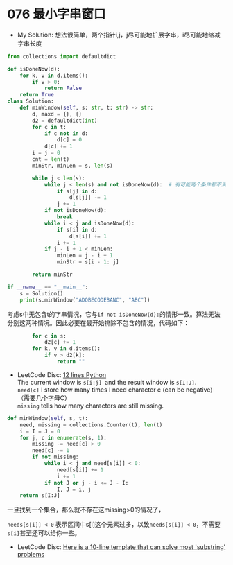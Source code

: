 # 076 最小字串窗口

* My Solution: 想法很简单，两个指针i,j，j尽可能地扩展字串，i尽可能地缩减字串长度   

```python
from collections import defaultdict

def isDoneNow(d):
    for k, v in d.items():
        if v > 0:
            return False
    return True
class Solution:
    def minWindow(self, s: str, t: str) -> str:
        d, maxd = {}, {}
        d2 = defaultdict(int)
        for c in t:
            if c not in d:
                d[c] = 0
            d[c] += 1
        i = j = 0
        cnt = len(t)
        minStr, minLen = s, len(s)

        while j < len(s):
            while j < len(s) and not isDoneNow(d):  # 有可能两个条件都不满足吗？
                if s[j] in d:
                    d[s[j]] -= 1
                j += 1
            if not isDoneNow(d):
                break
            while i < j and isDoneNow(d):
                if s[i] in d:
                    d[s[i]] += 1
                i += 1
            if j - i + 1 < minLen:
                minLen = j - i + 1
                minStr = s[i - 1: j]

        return minStr

if __name__ == "__main__":
    s = Solution()
    print(s.minWindow("ADOBECODEBANC", "ABC"))
```

考虑s中无包含t的字串情况，它与`if not isDoneNow(d):`的情形一致。算法无法分别这两种情况。因此必要在最开始排除不包含的情况，代码如下：

```python
        for c in s:
            d2[c] += 1
        for k, v in d.items():
            if v > d2[k]:
                return ""
```


* LeetCode Disc: [12 lines Python](https://leetcode.com/problems/minimum-window-substring/discuss/26804/12-lines-Python)  
The current window is `s[i:j] `and the result window is `s[I:J]`.     
`need[c]` I store how many times I need character c (can be negative) （需要几个字母C）  
`missing` tells how many characters are still missing.


```python
def minWindow(self, s, t):
    need, missing = collections.Counter(t), len(t)
    i = I = J = 0
    for j, c in enumerate(s, 1):
        missing -= need[c] > 0
        need[c] -= 1
        if not missing:
            while i < j and need[s[i]] < 0:
                need[s[i]] += 1
                i += 1
            if not J or j - i <= J - I:
                I, J = i, j
    return s[I:J]
```



一旦找到一个集合，那么就不存在这missing>0的情况了，

`needs[s[i]] < 0` 表示区间中s[i]这个元素过多，以致`needs[s[i]] < 0`，不需要`s[i]`甚至还可以给你一些。



* LeetCode Disc: [Here is a 10-line template that can solve most 'substring' problems](https://leetcode.com/problems/minimum-window-substring/discuss/26808/Here-is-a-10-line-template-that-can-solve-most-'substring'-problems)